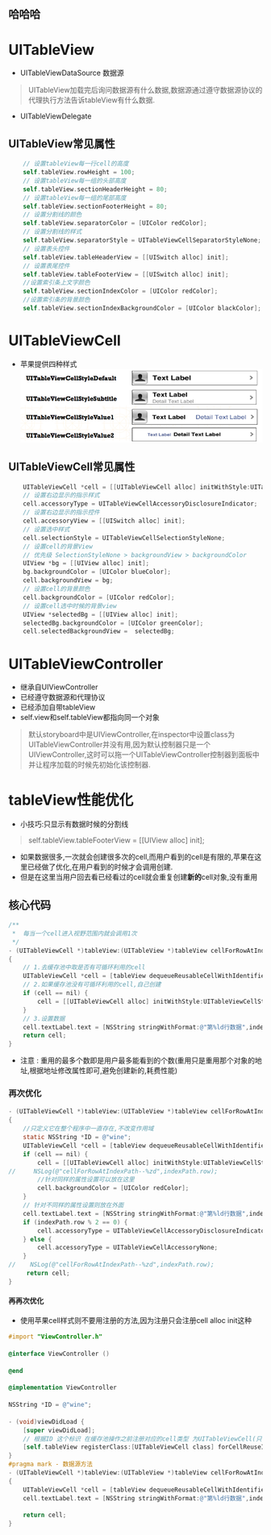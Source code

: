 ## 哈哈哈

# UITableView
* UITableViewDataSource 数据源
> UITableView加载完后询问数据源有什么数据,数据源通过遵守数据源协议的代理执行方法告诉tableView有什么数据.

* UITableViewDelegate

## UITableView常见属性
```objectivec
    // 设置tableView每一行cell的高度
    self.tableView.rowHeight = 100;
    // 设置tableView每一组的头部高度
    self.tableView.sectionHeaderHeight = 80;
    // 设置tableView每一组的尾部高度
    self.tableView.sectionFooterHeight = 80;
    // 设置分割线的颜色
    self.tableView.separatorColor = [UIColor redColor];
    // 设置分割线的样式
    self.tableView.separatorStyle = UITableViewCellSeparatorStyleNone;
    // 设置表头控件
    self.tableView.tableHeaderView = [[UISwitch alloc] init];
    // 设置表尾控件
    self.tableView.tableFooterView = [[UISwitch alloc] init];    
    //设置索引条上文字颜色
    self.tableView.sectionIndexColor = [UIColor redColor];
    //设置索引条的背景颜色
    self.tableView.sectionIndexBackgroundColor = [UIColor blackColor];
```

# UITableViewCell
* 苹果提供四种样式
![](/0107/images/WX20170728-191339.png)

## UITableViewCell常见属性
```objectivec
    UITableViewCell *cell = [[UITableViewCell alloc] initWithStyle:UITableViewCellStyleSubtitle reuseIdentifier:nil];
    // 设置右边显示的指示样式
    cell.accessoryType = UITableViewCellAccessoryDisclosureIndicator;
    // 设置右边显示的指示控件
    cell.accessoryView = [[UISwitch alloc] init];
    // 设置选中样式
    cell.selectionStyle = UITableViewCellSelectionStyleNone;
    // 设置cell的背景View
    // 优先级 SelectionStyleNone > backgroundView > backgroundColor
    UIView *bg = [[UIView alloc] init];
    bg.backgroundColor = [UIColor blueColor];
    cell.backgroundView = bg;
    // 设置cell的背景颜色
    cell.backgroundColor = [UIColor redColor];
    // 设置cell选中时候的背景view
    UIView *selectedBg = [[UIView alloc] init];
    selectedBg.backgroundColor = [UIColor greenColor];
    cell.selectedBackgroundView =  selectedBg;
```

# UITableViewController
* 继承自UIViewController
* 已经遵守数据源和代理协议
* 已经添加自带tableView
* self.view和self.tableView都指向同一个对象
> 默认storyboard中是UIViewController,在inspector中设置class为UITableViewController并没有用,因为默认控制器只是一个UIViewController,这时可以拖一个UITableViewController控制器到面板中并让程序加载的时候先初始化该控制器.

# tableView性能优化
* 小技巧:只显示有数据时候的分割线
> self.tableView.tableFooterView = [[UIView alloc] init];

* 如果数据很多,一次就会创建很多次的cell,而用户看到的cell是有限的,苹果在这里已经做了优化,在用户看到的时候才会调用创建.
* 但是在这里当用户回去看已经看过的cell就会重复创建**新的**cell对象,没有重用

## 核心代码
```objectivec
/**
 *  每当一个cell进入视野范围内就会调用1次
 */
- (UITableViewCell *)tableView:(UITableView *)tableView cellForRowAtIndexPath:(NSIndexPath *)indexPath
{
    // 1.去缓存池中取是否有可循环利用的cell
    UITableViewCell *cell = [tableView dequeueReusableCellWithIdentifier:@"A"];
    // 2.如果缓存池没有可循环利用的cell,自己创建
    if (cell == nil) {
        cell = [[UITableViewCell alloc] initWithStyle:UITableViewCellStyleDefault reuseIdentifier:@"A"];
    }
    // 3.设置数据
    cell.textLabel.text = [NSString stringWithFormat:@"第%ld行数据",indexPath.row];
    return cell;
}
```
* 注意 : 重用的最多个数即是用户最多能看到的个数(重用只是重用那个对象的地址,根据地址修改属性即可,避免创建新的,耗费性能)

### 再次优化
```objectivec
- (UITableViewCell *)tableView:(UITableView *)tableView cellForRowAtIndexPath:(NSIndexPath *)indexPath
{
    //只定义它在整个程序中一直存在,不改变作用域
    static NSString *ID = @"wine";
    UITableViewCell *cell = [tableView dequeueReusableCellWithIdentifier:ID];
    if (cell == nil) {
        cell = [[UITableViewCell alloc] initWithStyle:UITableViewCellStyleDefault reuseIdentifier:ID];
//     NSLog(@"cellForRowAtIndexPath--%zd",indexPath.row);
        //针对同样的属性设置可以放在这里
        cell.backgroundColor = [UIColor redColor];
    }
    // 针对不同样的属性设置则放在外面
    cell.textLabel.text = [NSString stringWithFormat:@"第%ld行数据",indexPath.row];
    if (indexPath.row % 2 == 0) {
        cell.accessoryType = UITableViewCellAccessoryDisclosureIndicator;
    } else {
        cell.accessoryType = UITableViewCellAccessoryNone;
    }
//    NSLog(@"cellForRowAtIndexPath--%zd",indexPath.row);
     return cell;
}
```
#### 再再次优化
* 使用苹果cell样式则不要用注册的方法,因为注册只会注册cell alloc init这种

```objectivec
#import "ViewController.h"

@interface ViewController ()

@end

@implementation ViewController

NSString *ID = @"wine";

- (void)viewDidLoad {
    [super viewDidLoad];
    // 根据ID 这个标识 在缓存池操作之前注册对应的cell类型 为UITableViewCell(只需注册一次即可)
    [self.tableView registerClass:[UITableViewCell class] forCellReuseIdentifier:ID];
}
#pragma mark - 数据源方法
- (UITableViewCell *)tableView:(UITableView *)tableView cellForRowAtIndexPath:(NSIndexPath *)indexPath
{
    UITableViewCell *cell = [tableView dequeueReusableCellWithIdentifier:ID];
    cell.textLabel.text = [NSString stringWithFormat:@"第%ld行数据",indexPath.row];

    return cell;
}
```





